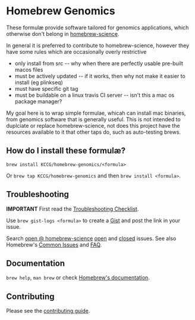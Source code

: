 # Homebrew Genomics

These formulæ provide software tailored for genomics applications, which otherwise don't belong in [homebrew-science](http://brew.sh/homebrew-science/).

In general it is preferred to contribute to homebrew-science, however they have some rules which are
occasionally overly restrictive
* only install from src -- why when there are perfectly usable pre-built macos files
* must be actively updated -- if it works, then why not make it easier to install (eg plinkseq)
* must have specific git tag
* must be buildable on a linux travis CI server -- isn't this a mac os package manager?

My goal here is to wrap simple formulae, whicah can install mac binaries, from genomics software that
is generally useful. This is not intended to duplciate or replace homebrew-science, not does this project
have the resources available to it that other taps do, such as auto-testing brews. 

## How do I install these formulæ?
`brew install KCCG/homebrew-genomics/<formula>`

Or `brew tap KCCG/homebrew-genomics` and then `brew install <formula>`.

## Troubleshooting
**IMPORTANT** First read the [Troubleshooting Checklist](http://docs.brew.sh/Troubleshooting.html).

Use `brew gist-logs <formula>` to create a [Gist](https://gist.github.com/) and post the link in your issue.

Search [open @ homebrew-science](https://github.com/Homebrew/homebrew-science/issues?state=open) [open](https://github.com/KCCG/homebrew-genomics/issues?state=open) and [closed](https://github.com/KCCG/homebrew-genomics/issues?state=closed) issues. See also Homebrew's  [Common Issues](http://docs.brew.sh/Common-Issues.html) and [FAQ](http://docs.brew.sh/FAQ.html).

## Documentation
`brew help`, `man brew` or check [Homebrew's documentation](https://github.com/Homebrew/brew/blob/master/docs/README.md).

## Contributing
Please see the [contributing guide](https://github.com/Homebrew/homebrew-science/blob/master/.github/CONTRIBUTING.md).

